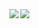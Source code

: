 <img align="left" src="https://github-readme-stats.vercel.app/api?username=gtakat&count_private=true&theme=vision-friendly-dark" />
<img align="left" src="https://github-readme-stats.vercel.app/api/top-langs/?username=gtakat&layout=compact&langs_count=8" />
